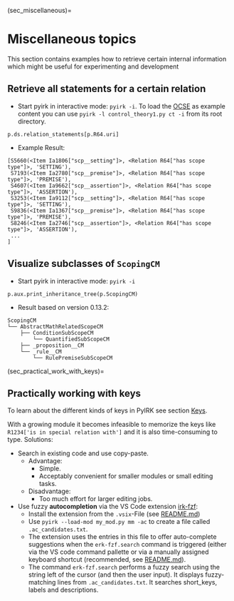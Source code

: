 (sec_miscellaneous)=
# Miscellaneous topics

This section contains examples how to retrieve certain internal information which might be useful for experimenting and development

## Retrieve all statements for a certain relation

- Start pyirk in interactive mode: `pyirk -i`.  To load the [OCSE](https://github.com/ackrep-org/ocse) as example content you can use `pyirk -l control_theory1.py ct -i` from its root directory.

```
p.ds.relation_statements[p.R64.uri]
```

- Example Result:

```
[S5660(<Item Ia1806["scp__setting"]>, <Relation R64["has scope type"]>, 'SETTING'),
 S7193(<Item Ia2780["scp__premise"]>, <Relation R64["has scope type"]>, 'PREMISE'),
 S4607(<Item Ia9662["scp__assertion"]>, <Relation R64["has scope type"]>, 'ASSERTION'),
 S3253(<Item Ia9112["scp__setting"]>, <Relation R64["has scope type"]>, 'SETTING'),
 S9836(<Item Ia1367["scp__premise"]>, <Relation R64["has scope type"]>, 'PREMISE'),
 S8246(<Item Ia2746["scp__assertion"]>, <Relation R64["has scope type"]>, 'ASSERTION'),
 ...
]
```

## Visualize subclasses of `ScopingCM`


- Start pyirk in interactive mode: `pyirk -i`

```
p.aux.print_inheritance_tree(p.ScopingCM)
```

- Result based on version 0.13.2:

```
ScopingCM
└── AbstractMathRelatedScopeCM
    ├── ConditionSubScopeCM
        └── QuantifiedSubScopeCM
    ├── _proposition__CM
    └── _rule__CM
        └── RulePremiseSubScopeCM
```



(sec_practical_work_with_keys)=
## Practically working with keys

To learn about the different kinds of keys in PyIRK see section [Keys](sec_keys).

With a growing module it becomes infeasible to memorize the keys like `R1234['is in special relation with']` and it is also time-consuming
to type. Solutions:
  - Search in existing code and use copy-paste.
    - Advantage:
      - Simple.
      - Acceptably convenient for smaller modules or small editing tasks.
    - Disadvantage:
      - Too much effort for larger editing jobs.
  - Use fuzzy **autocompletion** via the VS Code extension [irk-fzf](https://github.com/ackrep-org/irk-fzf/releases):
    - Install the extension from the `.vsix`-File (see [README.md](https://github.com/ackrep-org/irk-fzf/blob/main/README.md))
    - Use `pyirk --load-mod my_mod.py mm -ac` to create a file called `.ac_candidates.txt`.
    - The extension uses the entries in this file to offer auto-complete suggestions when the `erk-fzf.search` command is triggered (either via the VS code command pallette or via a manually assigned keyboard shortcut (recommended, see [README.md](https://github.com/ackrep-org/irk-fzf/blob/main/README.md)).
    - The command `erk-fzf.search` performs a fuzzy search using the string left of the cursor (and then the user input).
    It displays fuzzy-matching lines from `.ac_candidates.txt`. It searches short_keys, labels and descriptions.
